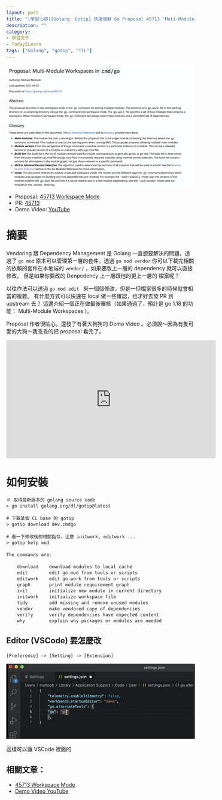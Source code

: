 ```yaml
---
layout: post
title: "[學習心得][Golang: Gotip] 快速嚐鮮 Go Proposal 45713 'Muti-Module Workspaces'"
description: ""
category: 
- 學習文件
- TodayILearn
tags: ["Golang", "gotip", "TIL"]
---
```




![image-20210819214237647](../images/2021/image-20210819214237647.png)

- Proposal: [45713 Workspace Mode](https://go.googlesource.com/proposal/+/master/design/45713-workspace.md) 
- PR: [45713](https://github.com/golang/go/issues/45713) 
- Demo Video: [YouTube](https://www.youtube.com/watch?v=wQglU5aB5NQ)

# 摘要

Vendoring 跟 Dependency Management 是 Golang 一直想要解決的問題，透過了 `go mod` 原本可以管理第一層的套件。透過 `go mod vendor` 你可以下載完相關的依賴的套件在本地端的 `vendor/` ，如果要改上一層的 dependency 就可以直接修改。 但是如果你要改的 Denpedency 上一層跟他的更上一層的 檔案呢？

以往作法可以透過 `go mod edit ` 來一個個修改，但是一但檔案很多的時候就會相當的複雜。 有什麼方式可以快速在 local 做一些確認，也才好去發 PR 到 upstream 去？ 這邊介紹一個正在做最後審核（如果通過了，預計是 go 1.18 的功能： Multi-Module Workspaces )。

Proposal 作者很貼心，還發了有著大狗狗的 Demo Video 。必須說～因為有隻可愛的大狗～我乖乖的把 proposal 看完了。



<iframe width="560" height="315" src="https://www.youtube.com/embed/wQglU5aB5NQ" title="YouTube video player" frameborder="0" allow="accelerometer; autoplay; clipboard-write; encrypted-media; gyroscope; picture-in-picture" allowfullscreen></iframe>

# 如何安裝

```
＃ 取得最新版本的 golang source code
> go install golang.org/dl/gotip@latest

# 下載某個 CL base 的 gotip 
> gotip download dev.cmdgo

# 看一下修改後的相關指令，注意 initwork, editwork ...
> gotip help mod

The commands are:

	download    download modules to local cache
	edit        edit go.mod from tools or scripts
	editwork    edit go.work from tools or scripts
	graph       print module requirement graph
	init        initialize new module in current directory
	initwork    initialize workspace file
	tidy        add missing and remove unused modules
	vendor      make vendored copy of dependencies
	verify      verify dependencies have expected content
	why         explain why packages or modules are needed
```



## Editor (VSCode) 要怎麼改

`[Preference] -> [Setting] -> [Extension]`

![image-20210820143857744](../images/2021/image-20210820143857744.png)

這樣可以讓 VSCode 裡面的



## 相關文章：

<a id="refer"></a>

- [45713 Workspace Mode](https://go.googlesource.com/proposal/+/master/design/45713-workspace.md) 
- [Demo Video YouTube](https://www.youtube.com/watch?v=wQglU5aB5NQ)

